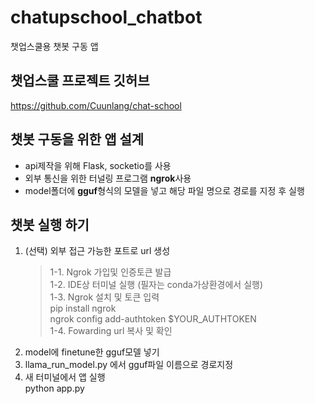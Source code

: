# chatupschool_chatbot
챗업스쿨용 챗봇 구동 앱  

## 챗업스쿨 프로젝트 깃허브
https://github.com/Cuunlang/chat-school  

## 챗봇 구동을 위한 앱 설계
- api제작을 위해 Flask, socketio를 사용
- 외부 통신을 위한 터널링 프로그램 **ngrok**사용
- model폴더에 **gguf**형식의 모델을 넣고 해당 파일 명으로 경로를 지정 후 실행

## 챗봇 실행 하기
1. (선택) 외부 접근 가능한 포트로 url 생성  
   > 1-1. Ngrok 가입및 인증토큰 발급  
   > 1-2. IDE상 터미널 실행 (필자는 conda가상환경에서 실행)  
   > 1-3. Ngrok 설치 및 토큰 입력  
   pip install ngrok  
   ngrok config add-authtoken $YOUR_AUTHTOKEN  
   > 1-4. Fowarding url 복사 및 확인  
2. model에 finetune한 gguf모델 넣기  
3. llama_run_model.py 에서 gguf파일 이름으로 경로지정
4. 새 터미널에서 앱 실행  
    python app.py
